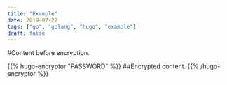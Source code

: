 ```yaml
---
title: "Example"
date: 2019-07-22
tags: ["go", "golang", "hugo", "example"]
draft: false
---
```


#Content before encryption.

<!--more-->
{{% hugo-encryptor "PASSWORD" %}}
##Encrypted content.
{{% /hugo-encryptor %}}